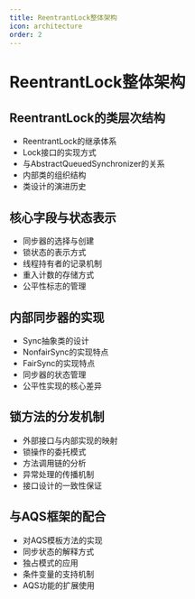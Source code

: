 ```yaml
---
title: ReentrantLock整体架构
icon: architecture
order: 2
---
```


# ReentrantLock整体架构

## ReentrantLock的类层次结构

- ReentrantLock的继承体系
- Lock接口的实现方式
- 与AbstractQueuedSynchronizer的关系
- 内部类的组织结构
- 类设计的演进历史

## 核心字段与状态表示

- 同步器的选择与创建
- 锁状态的表示方式
- 线程持有者的记录机制
- 重入计数的存储方式
- 公平性标志的管理

## 内部同步器的实现

- Sync抽象类的设计
- NonfairSync的实现特点
- FairSync的实现特点
- 同步器的状态管理
- 公平性实现的核心差异

## 锁方法的分发机制

- 外部接口与内部实现的映射
- 锁操作的委托模式
- 方法调用链的分析
- 异常处理的传播机制
- 接口设计的一致性保证

## 与AQS框架的配合

- 对AQS模板方法的实现
- 同步状态的解释方式
- 独占模式的应用
- 条件变量的支持机制
- AQS功能的扩展使用
